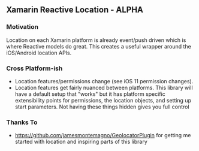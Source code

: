 ## Xamarin Reactive Location - ALPHA


### Motivation

Location on each Xamarin platform is already event/push driven which is where Reactive models do great. This creates
a useful wrapper around the iOS/Android location APIs.


### Cross Platform-ish
- Location features/permissions change (see iOS 11 permission changes).
- Location features get fairly nuanced between platforms. This library will have a default setup that "works" 
but it has platform specific extensibility points for permissions, the location objects, and setting up start parameters.
Not having these things hidden gives you full control



### Thanks To
- https://github.com/jamesmontemagno/GeolocatorPlugin  for getting me started with location and inspiring parts of this library
